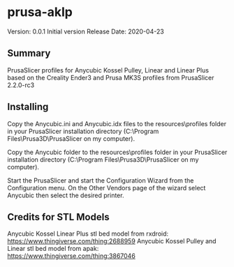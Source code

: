 # prusa-aklp

Version: 0.0.1 Initial version
Release Date: 2020-04-23


## Summary

PrusaSlicer profiles for Anycubic Kossel Pulley, Linear and Linear Plus based on the Creality Ender3 and Prusa MK3S profiles from PrusaSlicer 2.2.0-rc3


## Installing

Copy the Anycubic.ini and Anycubic.idx files to the resources\profiles folder in your PrusaSlicer installation directory (C:\Program Files\Prusa3D\PrusaSlicer on my computer).

Copy the Anycubic folder to the resources\profiles folder in your PrusaSlicer installation directory (C:\Program Files\Prusa3D\PrusaSlicer on my computer).

Start the PrusaSlicer and start the Configuration Wizard from the Configuration menu.
On the Other Vendors page of the wizard select Anycubic then select the desired printer.


## Credits for STL Models

Anycubic Kossel Linear Plus stl bed model from rxdroid: https://www.thingiverse.com/thing:2688959
Anycubic Kossel Pulley and Linear stl bed model from apak: https://www.thingiverse.com/thing:3867046

